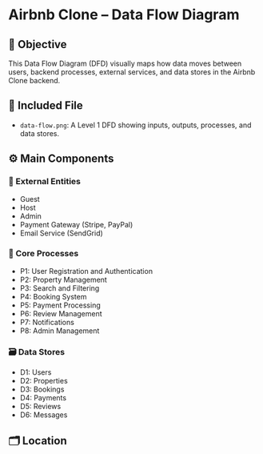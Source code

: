 # Airbnb Clone – Data Flow Diagram

## 📌 Objective

This Data Flow Diagram (DFD) visually maps how data moves between users, backend processes, external services, and data stores in the Airbnb Clone backend.

## 📄 Included File

- `data-flow.png`: A Level 1 DFD showing inputs, outputs, processes, and data stores.

## ⚙️ Main Components

### 👤 External Entities
- Guest
- Host
- Admin
- Payment Gateway (Stripe, PayPal)
- Email Service (SendGrid)

### 🔄 Core Processes
- P1: User Registration and Authentication
- P2: Property Management
- P3: Search and Filtering
- P4: Booking System
- P5: Payment Processing
- P6: Review Management
- P7: Notifications
- P8: Admin Management

### 🗃️ Data Stores
- D1: Users
- D2: Properties
- D3: Bookings
- D4: Payments
- D5: Reviews
- D6: Messages

## 🗂️ Location

